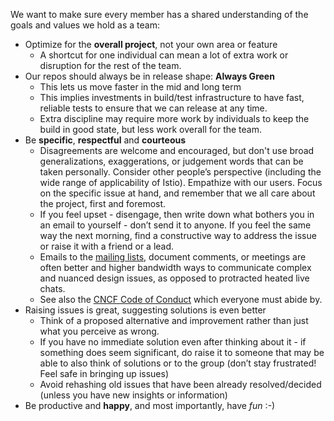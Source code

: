 We want to make sure every member has a shared understanding of the goals and values we hold as a team:

- Optimize for the **overall project**, not your own area or feature
  - A shortcut for one individual can mean a lot of extra work or disruption for the rest of the team.
- Our repos should always be in release shape: **Always Green**
  - This lets us move faster in the mid and long term
  - This implies investments in build/test infrastructure to have fast, reliable tests to ensure that we can release at any time.
  - Extra discipline may require more work by individuals to keep the build in good state, but less work overall for the team.
- Be **specific**, **respectful** and **courteous**
  - Disagreements are welcome and encouraged, but don't use broad generalizations, exaggerations, or judgement words that can be taken personally. Consider other people’s perspective (including the wide range of applicability of Istio). Empathize with our users. Focus on the specific issue at hand, and remember that we all care about the project, first and foremost.
  - If you feel upset - disengage, then write down what bothers you in an email to yourself - don’t send it to anyone. If you feel the same way the next morning, find a constructive way to address the issue or raise it with a friend or a lead.
  - Emails to the [mailing lists](CONTRIBUTING.md#contributing-a-feature), document comments, or meetings are often better and higher bandwidth ways to communicate complex and nuanced design issues, as opposed to protracted heated live chats.
  - See also the [CNCF Code of Conduct](https://github.com/cncf/foundation/blob/master/code-of-conduct.md) which everyone must abide by.
- Raising issues is great, suggesting solutions is even better
  - Think of a proposed alternative and improvement rather than just what you perceive as wrong.
  - If you have no immediate solution even after thinking about it - if something does seem significant, do raise it to someone that may be able to also think of solutions or to the group (don’t stay frustrated! Feel safe in bringing up issues)
  - Avoid rehashing old issues that have been already resolved/decided (unless you have new insights or information)
- Be productive and **happy**, and most importantly,
have _fun_ :-)

